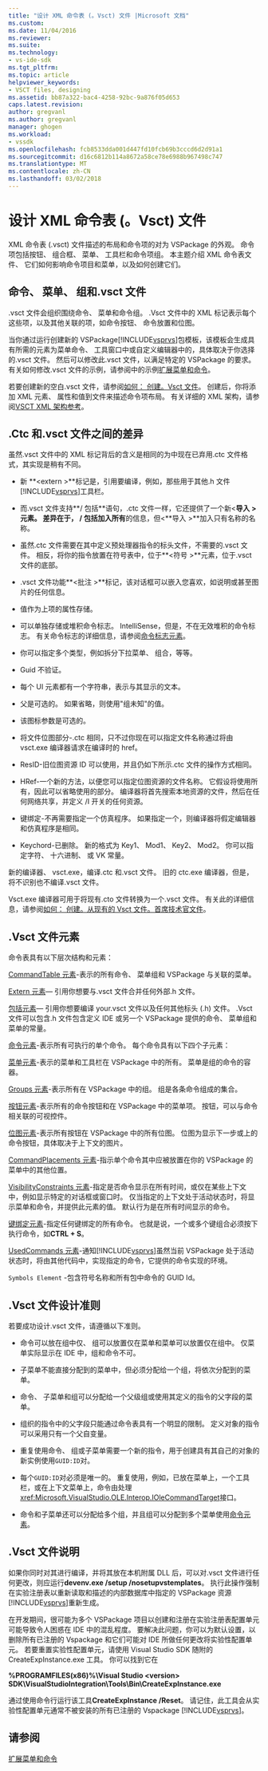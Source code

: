 ```yaml
---
title: "设计 XML 命令表 (。Vsct) 文件 |Microsoft 文档"
ms.custom: 
ms.date: 11/04/2016
ms.reviewer: 
ms.suite: 
ms.technology:
- vs-ide-sdk
ms.tgt_pltfrm: 
ms.topic: article
helpviewer_keywords:
- VSCT files, designing
ms.assetid: bb87a322-bac4-4258-92bc-9a876f05d653
caps.latest.revision: 
author: gregvanl
ms.author: gregvanl
manager: ghogen
ms.workload:
- vssdk
ms.openlocfilehash: fcb8533dda001d447fd10fcb69b3cccd6d2d91a1
ms.sourcegitcommit: d16c6812b114a8672a58ce78e6988b967498c747
ms.translationtype: MT
ms.contentlocale: zh-CN
ms.lasthandoff: 03/02/2018
---
```

# <a name="designing-xml-command-table-vsct-files"></a>设计 XML 命令表 (。Vsct) 文件
XML 命令表 (.vsct) 文件描述的布局和命令项的对为 VSPackage 的外观。 命令项包括按钮、 组合框、 菜单、 工具栏和命令项组。 本主题介绍 XML 命令表文件、 它们如何影响命令项目和菜单，以及如何创建它们。

## <a name="commands-menus-groups-and-the-vsct-file"></a>命令、 菜单、 组和.vsct 文件
 .vsct 文件会组织围绕命令、 菜单和命令组。 .Vsct 文件中的 XML 标记表示每个这些项，以及其他关联的项，如命令按钮、 命令放置和位图。

 当你通过运行创建新的 VSPackage[!INCLUDE[vsprvs](../../code-quality/includes/vsprvs_md.md)]包模板，该模板会生成具有所需的元素为菜单命令、 工具窗口中或自定义编辑器中的，具体取决于你选择的.vsct 文件。 然后可以修改此.vsct 文件，以满足特定的 VSPackage 的要求。 有关如何修改.vsct 文件的示例，请参阅中的示例[扩展菜单和命令](../../extensibility/extending-menus-and-commands.md)。

 若要创建新的空白.vsct 文件，请参阅[如何： 创建。Vsct 文件](../../extensibility/internals/how-to-create-a-dot-vsct-file.md)。 创建后，你将添加 XML 元素、 属性和值到文件来描述命令项布局。 有关详细的 XML 架构，请参阅[VSCT XML 架构参考](../../extensibility/vsct-xml-schema-reference.md)。

## <a name="differences-between-ctc-and-vsct-files"></a>.Ctc 和.vsct 文件之间的差异
 虽然.vsct 文件中的 XML 标记背后的含义是相同的为中现在已弃用.ctc 文件格式，其实现是稍有不同。

-   新 **\<extern >**标记是，引用要编译，例如，那些用于其他.h 文件[!INCLUDE[vsprvs](../../code-quality/includes/vsprvs_md.md)]工具栏。

-   而.vsct 文件支持**/ 包括**语句，.ctc 文件一样，它还提供了一个新\<**导入 >**元素。 差异在于， **/ 包括**加入**所有**的信息，但\<**导入 >**加入只有名称的名称。

-   虽然.ctc 文件需要在其中定义预处理器指令的标头文件，不需要的.vsct 文件。 相反，将你的指令放置在符号表中，位于**\<符号 >**元素，位于.vsct 文件的底部。

-   .vsct 文件功能**\<批注 >**标记，该对话框可以嵌入您喜欢，如说明或甚至图片的任何信息。

-   值作为上项的属性存储。

-   可以单独存储或堆积命令标志。  IntelliSense，但是，不在无效堆积的命令标志。 有关命令标志的详细信息，请参阅[命令标志元素](../../extensibility/command-flag-element.md)。

-   你可以指定多个类型，例如拆分下拉菜单、 组合，等等。

-   Guid 不验证。

-   每个 UI 元素都有一个字符串，表示与其显示的文本。

-   父是可选的。 如果省略，则使用"组未知"的值。

-   该图标参数是可选的。

-   将文件位图部分-.ctc 相同，只不过你现在可以指定文件名称通过将由 vsct.exe 编译器请求在编译时的 href。

-   ResID-旧位图资源 ID 可以使用，并且仍如下所示.ctc 文件的操作方式相同。

-   HRef-一个新的方法，以便您可以指定位图资源的文件名称。 它假设将使用所有，因此可以省略使用的部分。 编译器将首先搜索本地资源的文件，然后在任何网络共享，并定义 /I 开关的任何资源。

-   键绑定-不再需要指定一个仿真程序。 如果指定一个，则编译器将假定编辑器和仿真程序是相同。

-   Keychord-已删除。 新的格式为 Key1、 Mod1、 Key2、 Mod2。  你可以指定字符、 十六进制、 或 VK 常量。

 新的编译器、 vsct.exe，编译.ctc 和.vsct 文件。 旧的 ctc.exe 编译器，但是，将不识别也不编译.vsct 文件。

 Vsct.exe 编译器可用于将现有.cto 文件转换为一个.vsct 文件。 有关此的详细信息，请参阅[如何： 创建。从现有的 Vsct 文件。首席技术官文件](../../extensibility/internals/how-to-create-a-dot-vsct-file.md#how-to-create-a-dot-vsct-file-from-an-existing-dot-cto-file)。

## <a name="the-vsct-file-elements"></a>.Vsct 文件元素
 命令表具有以下层次结构和元素：

 [CommandTable 元素](../../extensibility/commandtable-element.md)-表示的所有命令、 菜单组和 VSPackage 与关联的菜单。

 [Extern 元素](../../extensibility/extern-element.md)— 引用你想要与.vsct 文件合并任何外部.h 文件。

 [包括元素](../../extensibility/include-element.md)— 引用你想要编译 your.vsct 文件以及任何其他标头 (.h) 文件。 .Vsct 文件可以包含.h 文件包含定义 IDE 或另一个 VSPackage 提供的命令、 菜单组和菜单的常量。

 [命令元素](../../extensibility/commands-element.md)-表示所有可执行的单个命令。 每个命令具有以下四个子元素：

 [菜单元素](../../extensibility/menus-element.md)-表示的菜单和工具栏在 VSPackage 中的所有。 菜单是组的命令的容器。

 [Groups 元素](../../extensibility/groups-element.md)-表示所有在 VSPackage 中的组。 组是各条命令组成的集合。

 [按钮元素](../../extensibility/buttons-element.md)-表示所有的命令按钮和在 VSPackage 中的菜单项。 按钮，可以与命令相关联的可视控件。

 [位图元素](../../extensibility/bitmaps-element.md)-表示所有按钮在 VSPackage 中的所有位图。 位图为显示下一步或上的命令按钮，具体取决于上下文的图片。

 [CommandPlacements 元素](../../extensibility/commandplacements-element.md)-指示单个命令其中应被放置在你的 VSPackage 的菜单中的其他位置。

 [VisibilityConstraints 元素](../../extensibility/visibilityconstraints-element.md)-指定是否命令显示在所有时间，或仅在某些上下文中，例如显示特定的对话框或窗口时。 仅当指定的上下文处于活动状态时，将显示菜单和命令，并提供此元素的值。 默认行为是在所有时间显示的命令。

 [键绑定元素](../../extensibility/keybindings-element.md)-指定任何键绑定的所有命令。 也就是说，一个或多个键组合必须按下执行命令，如**CTRL + S**。

 [UsedCommands 元素](../../extensibility/usedcommands-element.md)-通知[!INCLUDE[vsprvs](../../code-quality/includes/vsprvs_md.md)]虽然当前 VSPackage 处于活动状态时，将由其他代码中，实现指定的命令，它提供的命令实现的环境。

 `Symbols Element` -包含符号名称和所有包中命令的 GUID Id。

## <a name="vsct-file-design-guidelines"></a>.Vsct 文件设计准则
 若要成功设计.vsct 文件，请遵循以下准则。

-   命令可以放在组中仅、 组可以放置仅在菜单和菜单可以放置仅在组中。 仅菜单实际显示在 IDE 中，组和命令不可。

-   子菜单不能直接分配到的菜单中，但必须分配给一个组，将依次分配到的菜单。

-   命令、 子菜单和组可以分配给一个父级组或使用其定义的指令的父字段的菜单。

-   组织的指令中的父字段只能通过命令表具有一个明显的限制。 定义对象的指令可以采用只有一个父自变量。

-   重复使用命令、 组或子菜单需要一个新的指令，用于创建具有其自己的对象的新实例使用`GUID:ID`对。

-   每个`GUID:ID`对必须是唯一的。 重复使用，例如，已放在菜单上，一个工具栏，或在上下文菜单上，命令由处理<xref:Microsoft.VisualStudio.OLE.Interop.IOleCommandTarget>接口。

-   命令和子菜单还可以分配给多个组，并且组可以分配到多个菜单使用[命令元素](../../extensibility/commands-element.md)。

## <a name="vsct-file-notes"></a>.Vsct 文件说明
 如果你同时对其进行编译，并将其放在本机附属 DLL 后，可以对.vsct 文件进行任何更改，则应运行**devenv.exe /setup /nosetupvstemplates**。 执行此操作强制在实验注册表以重新读取和描述的内部数据库中指定的 VSPackage 资源[!INCLUDE[vsprvs](../../code-quality/includes/vsprvs_md.md)]重新生成。

 在开发期间，很可能为多个 VSPackage 项目以创建和注册在实验注册表配置单元可能导致令人困惑在 IDE 中的混乱程度。 要解决此问题，你可以为默认设置，以删除所有已注册的 Vspackage 和它们可能对 IDE 所做任何更改将实验性配置单元。 若要重置实验性配置单元，请使用 Visual Studio SDK 随附的 CreateExpInstance.exe 工具。 你可以找到它在

 **%PROGRAMFILES(x86)%\Visual Studio \<version> SDK\VisualStudioIntegration\Tools\Bin\CreateExpInstance.exe**

 通过使用命令行运行该工具**CreateExpInstance /Reset**。 请记住，此工具会从实验性配置单元通常不被安装的所有已注册的 Vspackage [!INCLUDE[vsprvs](../../code-quality/includes/vsprvs_md.md)]。

## <a name="see-also"></a>请参阅
 [扩展菜单和命令](../../extensibility/extending-menus-and-commands.md)